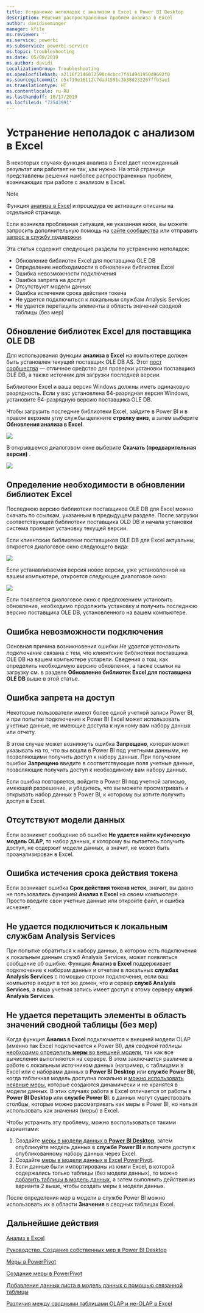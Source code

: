 ```yaml
---
title: Устранение неполадок с анализом в Excel в Power BI Desktop
description: Решения распространенных проблем анализа в Excel
author: davidiseminger
manager: kfile
ms.reviewer: ''
ms.service: powerbi
ms.subservice: powerbi-service
ms.topic: troubleshooting
ms.date: 05/08/2019
ms.author: davidi
LocalizationGroup: Troubleshooting
ms.openlocfilehash: a2116f2146072590c4cbcc7f41d941950d9692f0
ms.sourcegitcommit: e5cf19e16112c7dad1591c3b38d232267ffb3ae1
ms.translationtype: HT
ms.contentlocale: ru-RU
ms.lasthandoff: 10/17/2019
ms.locfileid: "72543991"
---
```

# <a name="troubleshooting-analyze-in-excel"></a>Устранение неполадок с анализом в Excel

В некоторых случаях функция анализа в Excel дает неожиданный результат или работает не так, как нужно. На этой странице представлены решения наиболее распространенных проблем, возникающих при работе с анализом в Excel.

> [!NOTE]
> Функция [анализа в Excel](service-analyze-in-excel.md) и процедура ее активации описаны на отдельной странице.
> 
> Если возникла проблемная ситуация, не указанная ниже, вы можете запросить дополнительную помощь на [сайте сообщества](http://community.powerbi.com/) или отправить [запрос в службу поддержки](https://powerbi.microsoft.com/support/).
> 
> 

Эта статья содержит следующие разделы по устранению неполадок:

* Обновление библиотек Excel для поставщика OLE DB
* Определение необходимости в обновлении библиотек Excel
* Ошибка невозможности подключения
* Ошибка запрета на доступ
* Отсутствуют модели данных
* Ошибка истечения срока действия токена
* Не удается подключиться к локальным службам Analysis Services
* Не удается перетащить элементы в область значений сводной таблицы (без мер)

## <a name="update-excel-libraries-for-the-ole-db-provider"></a>Обновление библиотек Excel для поставщика OLE DB
Для использования функции **анализа в Excel** на компьютере должен быть установлен текущий поставщик OLE DB AS. Этот [пост сообщества](http://community.powerbi.com/t5/Service/Analyze-in-Excel-Initialization-of-the-data-source-failed/m-p/30837#M8081) — отличное средство для проверки установки поставщика OLE DB, а также источник для загрузки последней версии.

Библиотеки Excel и ваша версия Windows должны иметь одинаковую разрядность. Если у вас установлена 64-разрядная версия Windows, установите 64-разрядную версию поставщика OLE DB.

Чтобы загрузить последние библиотеки Excel, зайдите в Power BI и в правом верхнем углу службы щелкните **стрелку вниз**, а затем выберите **Обновления анализа в Excel**.

![](media/desktop-troubleshooting-analyze-in-excel/tshoot-analyze-excel_1.png)

В открывшемся диалоговом окне выберите **Скачать (предварительная версия)** .

![](media/desktop-troubleshooting-analyze-in-excel/tshoot-analyze-excel_2.png)

## <a name="determining-whether-you-need-to-update-your-excel-libraries"></a>Определение необходимости в обновлении библиотек Excel
Последнюю версию библиотеки поставщиков OLE DB для Excel можно скачать по ссылкам, указанным в предыдущем разделе. После загрузки соответствующей библиотеки поставщика OLD DB и начала установки система проверит установку текущей версии.

Если клиентские библиотеки поставщиков OLE DB для Excel актуальны, откроется диалоговое окно следующего вида:

![](media/desktop-troubleshooting-analyze-in-excel/troubleshoot-analyze-excel_3.png)

Если устанавливаемая версия новее версии, уже установленной на вашем компьютере, откроется следующее диалоговое окно:

![](media/desktop-troubleshooting-analyze-in-excel/troubleshoot-analyze-excel_2.png)

Если появляется диалоговое окно с предложением установить обновление, необходимо продолжить установку и получить последнюю версию поставщика OLE DB, установленного на вашем компьютере.

## <a name="connection-cannot-be-made-error"></a>Ошибка невозможности подключения
Основная причина возникновения ошибки *Не удается установить подключение* связана с тем, что клиентские библиотеки поставщика OLE DB на вашем компьютере устарели. Сведения о том, как определить необходимую версию обновления, а также ссылки на загрузку см. в разделе **Обновление библиотек Excel для поставщика OLE DB** выше в этой статье.

## <a name="forbidden-error"></a>Ошибка запрета на доступ
Некоторые пользователи имеют более одной учетной записи Power BI, и при попытке подключения к Power BI Excel может использовать учетные данные, не имеющие доступа к нужному вам набору данных или отчету.

В этом случае может возникнуть ошибка **Запрещено**, которая может указывать на то, что вы вошли в Power BI под учетными данными, не позволяющими получить доступ к набору данных. При получении ошибки **Запрещено** введите в соответствующие поля учетные данные, позволяющие получить доступ к необходимому вам набору данных.

Если ошибка повторяется, войдите в Power BI под учетной записью, имеющей разрешение, и убедитесь, что вы можете просматривать и открывать набор данных в Power BI, к которому вы хотите получить доступ в Excel.

## <a name="no-data-models"></a>Отсутствуют модели данных
Если возникнет сообщение об ошибке **Не удается найти кубическую модель OLAP**, то набор данных, к которому вы пытаетесь получить доступ, не содержит модели данных, а значит, не может быть проанализирован в Excel.

## <a name="token-expired-error"></a>Ошибка истечения срока действия токена
Если возникает ошибка **Срок действия токена истек**, значит, вы давно не пользовались функцией **Анализ в Excel** на своем компьютере. Просто введите свои учетные данные или откройте файл, и ошибка исчезнет.

## <a name="unable-to-access-on-premises-analysis-services"></a>Не удается подключиться к локальным службам Analysis Services
При попытке обратиться к набору данных, в котором есть подключения к локальным данным служб Analysis Services, может появляться сообщение об ошибке. Функция **Анализ в Excel** поддерживает подключение к наборам данных и отчетам в локальных **службах Analysis Services** с помощью строки подключения, если ваш компьютер входит в тот же домен, что и сервер **служб Analysis Services**, а ваша учетная запись имеет доступ к этому серверу **служб Analysis Services**.

## <a name="cant-drag-anything-to-the-pivottable-values-area-no-measures"></a>Не удается перетащить элементы в область значений сводной таблицы (без мер)
Когда функция **Анализ в Excel** подключается к внешней модели OLAP (именно так Excel подключается к Power BI), для *сводной таблицы* [необходимо определить **меры** во внешней модели](https://support.microsoft.com/kb/234700), так как все вычисления выполняются на сервере. В этом заключается различие в работе с локальным источником данных (например, с таблицами в Excel или с наборами данных в **Power BI Desktop** или **службе Power BI**), когда табличная модель доступна локально и [можно использовать неявные меры](https://msdn.microsoft.com/library/gg399077.aspx), которые создаются динамически и не хранятся в модели данных. В этих случаях работа в Excel отличается от работы в **Power BI Desktop** или **службе Power BI**: в данных могут существовать столбцы, которые можно рассматривать как меры в Power BI, но нельзя использовать как значения (меры) в Excel.

Чтобы устранить эту проблему, можно воспользоваться такими вариантами:

1. Создайте [меры в модели данных в **Power BI Desktop**](desktop-tutorial-create-measures.md), затем опубликуйте модель данных в **службе Power BI** и получите доступ к опубликованному набору данных через Excel.
2. Создайте [меры в модели данных в Excel PowerPivot](https://support.office.com/article/Create-a-Measure-in-Power-Pivot-d3cc1495-b4e5-48e7-ba98-163022a71198).
3. Если данные были импортированы из книги Excel, в которой содержались только таблицы (без модели данных), то можно [добавить таблицы в модель данных](https://support.office.com/article/Add-worksheet-data-to-a-Data-Model-using-a-linked-table-d3665fc3-99b0-479d-ba09-a37640f5be42), а затем выполнить действия из варианта 2 выше, чтобы создать меры в модели данных.

После определения мер в модели в службе Power BI можно использовать их в области **Значения** в сводных таблицах Excel.

## <a name="next-steps"></a>Дальнейшие действия
[Анализ в Excel](service-analyze-in-excel.md)

[Руководство. Создание собственных мер в Power BI Desktop](desktop-tutorial-create-measures.md)

[Меры в PowerPivot](https://msdn.microsoft.com/library/gg399077.aspx)

[Создание меры в PowerPivot](https://support.office.com/article/Create-a-Measure-in-Power-Pivot-d3cc1495-b4e5-48e7-ba98-163022a71198)

[Добавление данных листа в модель данных с помощью связанной таблицы](https://support.office.com/article/Add-worksheet-data-to-a-Data-Model-using-a-linked-table-d3665fc3-99b0-479d-ba09-a37640f5be42)

[Различия между сводными таблицами OLAP и не-OLAP в Excel](https://support.microsoft.com/kb/234700)

